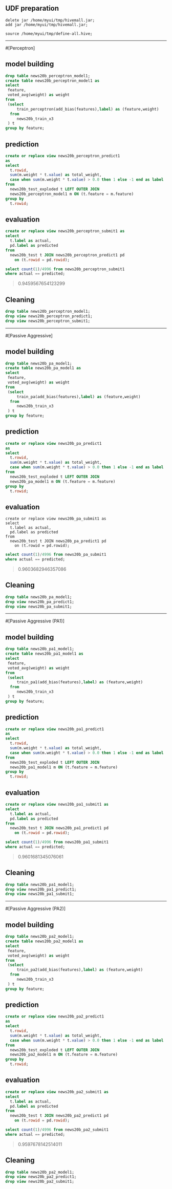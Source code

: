 <!--
  Licensed to the Apache Software Foundation (ASF) under one
  or more contributor license agreements.  See the NOTICE file
  distributed with this work for additional information
  regarding copyright ownership.  The ASF licenses this file
  to you under the Apache License, Version 2.0 (the
  "License"); you may not use this file except in compliance
  with the License.  You may obtain a copy of the License at

    http://www.apache.org/licenses/LICENSE-2.0

  Unless required by applicable law or agreed to in writing,
  software distributed under the License is distributed on an
  "AS IS" BASIS, WITHOUT WARRANTIES OR CONDITIONS OF ANY
  KIND, either express or implied.  See the License for the
  specific language governing permissions and limitations
  under the License.
-->
        
## UDF preparation
```
delete jar /home/myui/tmp/hivemall.jar;
add jar /home/myui/tmp/hivemall.jar;

source /home/myui/tmp/define-all.hive;
```

---
#[Perceptron]

## model building
```sql
drop table news20b_perceptron_model1;
create table news20b_perceptron_model1 as
select 
 feature,
 voted_avg(weight) as weight
from 
 (select 
     train_perceptron(add_bias(features),label) as (feature,weight)
  from 
     news20b_train_x3
 ) t 
group by feature;
```

## prediction
```sql
create or replace view news20b_perceptron_predict1 
as
select
  t.rowid, 
  sum(m.weight * t.value) as total_weight,
  case when sum(m.weight * t.value) > 0.0 then 1 else -1 end as label
from 
  news20b_test_exploded t LEFT OUTER JOIN
  news20b_perceptron_model1 m ON (t.feature = m.feature)
group by
  t.rowid;
```

## evaluation
```sql
create or replace view news20b_perceptron_submit1 as
select 
  t.label as actual, 
  pd.label as predicted
from 
  news20b_test t JOIN news20b_perceptron_predict1 pd 
    on (t.rowid = pd.rowid);
```

```sql
select count(1)/4996 from news20b_perceptron_submit1 
where actual == predicted;
```
> 0.9459567654123299

## Cleaning

```sql
drop table news20b_perceptron_model1;
drop view news20b_perceptron_predict1;
drop view news20b_perceptron_submit1;
```

---
#[Passive Aggressive]

## model building
```sql
drop table news20b_pa_model1;
create table news20b_pa_model1 as
select 
 feature,
 voted_avg(weight) as weight
from 
 (select 
     train_pa(add_bias(features),label) as (feature,weight)
  from 
     news20b_train_x3
 ) t 
group by feature;
```

## prediction
```sql
create or replace view news20b_pa_predict1 
as
select
  t.rowid, 
  sum(m.weight * t.value) as total_weight,
  case when sum(m.weight * t.value) > 0.0 then 1 else -1 end as label
from 
  news20b_test_exploded t LEFT OUTER JOIN
  news20b_pa_model1 m ON (t.feature = m.feature)
group by
  t.rowid;
```

## evaluation
```
create or replace view news20b_pa_submit1 as
select 
  t.label as actual, 
  pd.label as predicted
from 
  news20b_test t JOIN news20b_pa_predict1 pd 
    on (t.rowid = pd.rowid);
```

```sql
select count(1)/4996 from news20b_pa_submit1 
where actual == predicted;
```
> 0.9603682946357086

## Cleaning

```sql
drop table news20b_pa_model1;
drop view news20b_pa_predict1;
drop view news20b_pa_submit1;
```

---
#[Passive Aggressive (PA1)]

## model building
```sql
drop table news20b_pa1_model1;
create table news20b_pa1_model1 as
select 
 feature,
 voted_avg(weight) as weight
from 
 (select 
     train_pa1(add_bias(features),label) as (feature,weight)
  from 
     news20b_train_x3
 ) t 
group by feature;
```

## prediction
```sql
create or replace view news20b_pa1_predict1 
as
select
  t.rowid, 
  sum(m.weight * t.value) as total_weight,
  case when sum(m.weight * t.value) > 0.0 then 1 else -1 end as label
from 
  news20b_test_exploded t LEFT OUTER JOIN
  news20b_pa1_model1 m ON (t.feature = m.feature)
group by
  t.rowid;
```

## evaluation
```sql
create or replace view news20b_pa1_submit1 as
select 
  t.label as actual, 
  pd.label as predicted
from 
  news20b_test t JOIN news20b_pa1_predict1 pd 
    on (t.rowid = pd.rowid);
```

```sql
select count(1)/4996 from news20b_pa1_submit1 
where actual == predicted;
```
> 0.9601681345076061

## Cleaning

```sql
drop table news20b_pa1_model1;
drop view news20b_pa1_predict1;
drop view news20b_pa1_submit1;
```

---
#[Passive Aggressive (PA2)]

## model building
```sql
drop table news20b_pa2_model1;
create table news20b_pa2_model1 as
select 
 feature,
 voted_avg(weight) as weight
from 
 (select 
     train_pa2(add_bias(features),label) as (feature,weight)
  from 
     news20b_train_x3
 ) t 
group by feature;
```

## prediction
```sql
create or replace view news20b_pa2_predict1 
as
select
  t.rowid, 
  sum(m.weight * t.value) as total_weight,
  case when sum(m.weight * t.value) > 0.0 then 1 else -1 end as label
from 
  news20b_test_exploded t LEFT OUTER JOIN
  news20b_pa2_model1 m ON (t.feature = m.feature)
group by
  t.rowid;
```

## evaluation
```sql
create or replace view news20b_pa2_submit1 as
select 
  t.label as actual, 
  pd.label as predicted
from 
  news20b_test t JOIN news20b_pa2_predict1 pd 
    on (t.rowid = pd.rowid);
```

```sql
select count(1)/4996 from news20b_pa2_submit1 
where actual == predicted;
```
> 0.9597678142514011

## Cleaning

```sql
drop table news20b_pa2_model1;
drop view news20b_pa2_predict1;
drop view news20b_pa2_submit1;
```
